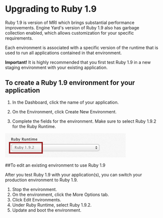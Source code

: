 # Upgrading to Ruby 1.9

Ruby 1.9 is version of MRI which brings substantial performance improvements. Engine Yard's version of Ruby 1.9 also has garbage collection enabled, which allows customization for your specific requirements.

Each environment is associated with a specific version of the runtime that is used to run all applications contained in that environment.

<b>Important!</b> It is highly recommended that you first test Ruby 1.9 in a new staging environment with your existing application.

## To create a Ruby 1.9 environment for your application

1. In the Dashboard, click the name of your application.

2. On the Environment, click Create New Environment.

3. Complete the fields for the environment. Make sure to select Ruby 1.9.2 for the Ruby Runtime.

![Figure 1](images/ruby_192.png)


##To edit an existing environment to use Ruby 1.9

After you test Ruby 1.9 with your application(s), you can switch your production environment to Ruby 1.9.

1. Stop the environment.
2. On the environment, click the More Options tab. 
3. Click Edit Environments.
4. Under Ruby Runtime, select Ruby 1.9.2.
5. Update and boot the environment.